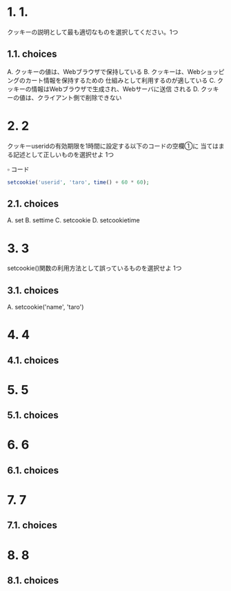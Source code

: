 # 1. 1.
クッキーの説明として最も適切なものを選択してください。1つ
## 1.1. choices
A.
クッキーの値は、Webブラウザで保持している
B.
クッキーは、Webショッピングのカート情報を保持するための
仕組みとして利用するのが適している
C.
クッキーの情報はWebブラウザで生成され、Webサーバに送信
される
D.
クッキーの値は、クライアント側で削除できない

# 2. 2
クッキーuseridの有効期限を1時間に設定する以下のコードの空欄①に
当てはまる記述として正しいものを選択せよ 1つ

▫️ コード
```php
setcookie('userid', 'taro', time() + 60 * 60);
```
## 2.1. choices
A. set
B. settime
C. setcookie
D. setcookietime

# 3. 3
setcookie()関数の利用方法として誤っているものを選択せよ
1つ
## 3.1. choices
A. setcookie('name', 'taro')
# 4. 4
## 4.1. choices
# 5. 5
## 5.1. choices
# 6. 6
## 6.1. choices
# 7. 7
## 7.1. choices
# 8. 8
## 8.1. choices